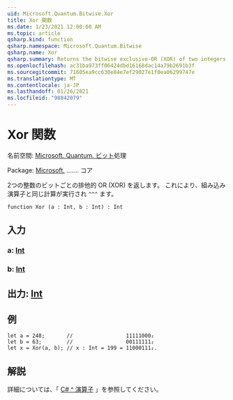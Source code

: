 ```yaml
---
uid: Microsoft.Quantum.Bitwise.Xor
title: Xor 関数
ms.date: 1/23/2021 12:00:00 AM
ms.topic: article
qsharp.kind: function
qsharp.namespace: Microsoft.Quantum.Bitwise
qsharp.name: Xor
qsharp.summary: Returns the bitwise exclusive-OR (XOR) of two integers. This performs the same computation as the built-in `^^^` operator.
ms.openlocfilehash: ac31ba973ff06424dbd16168dac14a79b2691b3f
ms.sourcegitcommit: 71605ea9cc630e84e7ef29027e1f0ea06299747e
ms.translationtype: MT
ms.contentlocale: ja-JP
ms.lasthandoff: 01/26/2021
ms.locfileid: "98842079"
---
```

# <a name="xor-function"></a>Xor 関数

名前空間: [Microsoft. Quantum. ビット](xref:Microsoft.Quantum.Bitwise)処理

Package: [Microsoft.](https://nuget.org/packages/Microsoft.Quantum.QSharp.Core) ....... コア


2つの整数のビットごとの排他的 OR (XOR) を返します。
これにより、組み込み演算子と同じ計算が実行され `^^^` ます。

```qsharp
function Xor (a : Int, b : Int) : Int
```


## <a name="input"></a>入力

### <a name="a--int"></a>a: [Int](xref:microsoft.quantum.lang-ref.int)




### <a name="b--int"></a>b: [Int](xref:microsoft.quantum.lang-ref.int)





## <a name="output--int"></a>出力: [Int](xref:microsoft.quantum.lang-ref.int)



## <a name="example"></a>例

```qsharp
let a = 248;       //                 11111000₂
let b = 63;        //                 00111111₂
let x = Xor(a, b); // x : Int = 199 = 11000111₂.
```

## <a name="remarks"></a>解説

詳細については、「 [C# ^ 演算子](https://docs.microsoft.com/dotnet/csharp/language-reference/operators/xor-operator) 」を参照してください。